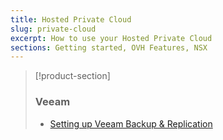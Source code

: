 ```yaml
---
title: Hosted Private Cloud
slug: private-cloud
excerpt: How to use your Hosted Private Cloud
sections: Getting started, OVH Features, NSX
---
```


> [!product-section]
>
> ### Veeam
>
> - [Setting up Veeam Backup & Replication](https://docs.ovh.com/au/en/storage/veeam-backup-replication/)
>